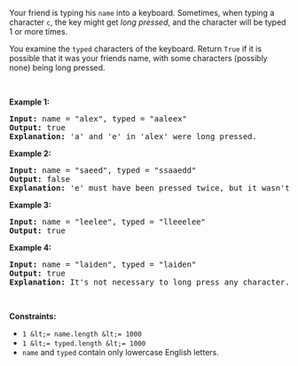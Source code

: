 Your friend is typing his `` name `` into a keyboard. Sometimes, when typing a character `` c ``, the key might get _long pressed_, and the character will be typed 1 or more times.

You examine the `` typed `` characters of the keyboard. Return `` True `` if it is possible that it was your friends name, with some characters (possibly none) being long pressed.

&nbsp;

__Example 1:__

<pre>
<strong>Input:</strong> name = "alex", typed = "aaleex"
<strong>Output:</strong> true
<strong>Explanation: </strong>'a' and 'e' in 'alex' were long pressed.
</pre>

__Example 2:__

<pre>
<strong>Input:</strong> name = "saeed", typed = "ssaaedd"
<strong>Output:</strong> false
<strong>Explanation: </strong>'e' must have been pressed twice, but it wasn't in the typed output.
</pre>

__Example 3:__

<pre>
<strong>Input:</strong> name = "leelee", typed = "lleeelee"
<strong>Output:</strong> true
</pre>

__Example 4:__

<pre>
<strong>Input:</strong> name = "laiden", typed = "laiden"
<strong>Output:</strong> true
<strong>Explanation: </strong>It's not necessary to long press any character.
</pre>

&nbsp;

__Constraints:__

*   `` 1 &lt;= name.length &lt;= 1000 ``
*   `` 1 &lt;= typed.length &lt;= 1000 ``
*   `` name `` and `` typed `` contain only lowercase English letters.